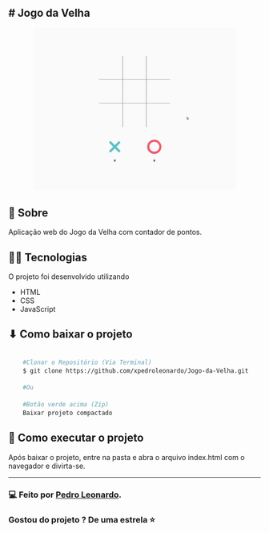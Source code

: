 ## # Jogo da Velha

<div align="center" >
    <img style="width: 80%;" src="./assets/image/README.gif">
</div>

## 📑 Sobre

Aplicação web do Jogo da Velha com contador de pontos.

## 👨‍💻 Tecnologias 

O projeto foi desenvolvido utilizando

- HTML
- CSS
- JavaScript


## ⬇ Como baixar o projeto

```bash

    #Clonar o Repositório (Via Terminal)
    $ git clone https://github.com/xpedroleonardo/Jogo-da-Velha.git

    #Ou

    #Botão verde acima (Zip)
    Baixar projeto compactado

```


## 🚀 Como executar o projeto

Após baixar o projeto, entre na pasta e abra o arquivo index.html com o navegador e divirta-se.

---

### 💻 Feito por [Pedro Leonardo](https://github.com/xpedroleonardo). 

### Gostou do projeto ? De uma estrela ⭐